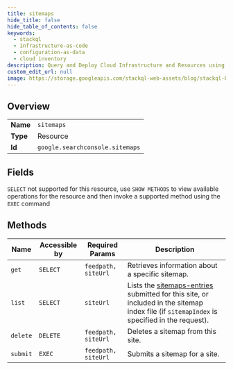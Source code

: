 ```yaml
---
title: sitemaps
hide_title: false
hide_table_of_contents: false
keywords:
  - stackql
  - infrastructure-as-code
  - configuration-as-data
  - cloud inventory
description: Query and Deploy Cloud Infrastructure and Resources using SQL
custom_edit_url: null
image: https://storage.googleapis.com/stackql-web-assets/blog/stackql-blog-post-featured-image.png
---
```

  
    

## Overview
<table><tbody>
<tr><td><b>Name</b></td><td><code>sitemaps</code></td></tr>
<tr><td><b>Type</b></td><td>Resource</td></tr>
<tr><td><b>Id</b></td><td><code>google.searchconsole.sitemaps</code></td></tr>
</tbody></table>

## Fields
`SELECT` not supported for this resource, use `SHOW METHODS` to view available operations for the resource and then invoke a supported method using the `EXEC` command  
## Methods
| Name | Accessible by | Required Params | Description |
| ---- | ------------- | --------------- | ----------- |
| `get` | `SELECT` | `feedpath, siteUrl` | Retrieves information about a specific sitemap. |
| `list` | `SELECT` | `siteUrl` |  Lists the [sitemaps-entries](/webmaster-tools/v3/sitemaps) submitted for this site, or included in the sitemap index file (if `sitemapIndex` is specified in the request). |
| `delete` | `DELETE` | `feedpath, siteUrl` | Deletes a sitemap from this site. |
| `submit` | `EXEC` | `feedpath, siteUrl` | Submits a sitemap for a site. |
